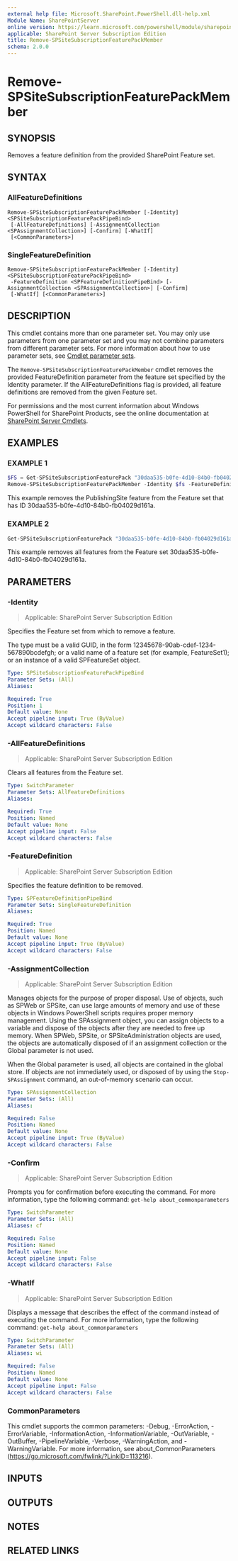 ```yaml
---
external help file: Microsoft.SharePoint.PowerShell.dll-help.xml
Module Name: SharePointServer
online version: https://learn.microsoft.com/powershell/module/sharepoint-server/remove-spsitesubscriptionfeaturepackmember
applicable: SharePoint Server Subscription Edition
title: Remove-SPSiteSubscriptionFeaturePackMember
schema: 2.0.0
---
```


# Remove-SPSiteSubscriptionFeaturePackMember

## SYNOPSIS
Removes a feature definition from the provided SharePoint Feature set.

## SYNTAX

### AllFeatureDefinitions
```
Remove-SPSiteSubscriptionFeaturePackMember [-Identity] <SPSiteSubscriptionFeaturePackPipeBind>
 [-AllFeatureDefinitions] [-AssignmentCollection <SPAssignmentCollection>] [-Confirm] [-WhatIf]
 [<CommonParameters>]
```

### SingleFeatureDefinition
```
Remove-SPSiteSubscriptionFeaturePackMember [-Identity] <SPSiteSubscriptionFeaturePackPipeBind>
 -FeatureDefinition <SPFeatureDefinitionPipeBind> [-AssignmentCollection <SPAssignmentCollection>] [-Confirm]
 [-WhatIf] [<CommonParameters>]
```

## DESCRIPTION
This cmdlet contains more than one parameter set.
You may only use parameters from one parameter set and you may not combine parameters from different parameter sets.
For more information about how to use parameter sets, see [Cmdlet parameter sets](https://learn.microsoft.com/powershell/scripting/developer/cmdlet/cmdlet-parameter-sets).

The `Remove-SPSiteSubscriptionFeaturePackMember` cmdlet removes the provided FeatureDefinition parameter from the feature set specified by the Identity parameter.
If the AllFeatureDefinitions flag is provided, all feature definitions are removed from the given Feature set.

For permissions and the most current information about Windows PowerShell for SharePoint Products, see the online documentation at [SharePoint Server Cmdlets](https://learn.microsoft.com/powershell/sharepoint/sharepoint-server/sharepoint-server-cmdlets).

## EXAMPLES

### EXAMPLE 1
```powershell
$FS = Get-SPSiteSubscriptionFeaturePack "30daa535-b0fe-4d10-84b0-fb04029d161a"
Remove-SPSiteSubscriptionFeaturePackMember -Identity $fs -FeatureDefinition (Get-SPFeature "PublishingSite")
```

This example removes the PublishingSite feature from the Feature set that has ID 30daa535-b0fe-4d10-84b0-fb04029d161a.

### EXAMPLE 2
```powershell
Get-SPSiteSubscriptionFeaturePack "30daa535-b0fe-4d10-84b0-fb04029d161a" | Remove-SPSiteSubscriptionFeaturePackMember -AllFeatureDefinitions
```

This example removes all features from the Feature set 30daa535-b0fe-4d10-84b0-fb04029d161a.

## PARAMETERS

### -Identity

> Applicable: SharePoint Server Subscription Edition

Specifies the Feature set from which to remove a feature.

The type must be a valid GUID, in the form 12345678-90ab-cdef-1234-567890bcdefgh; or a valid name of a feature set (for example, FeatureSet1); or an instance of a valid SPFeatureSet object.

```yaml
Type: SPSiteSubscriptionFeaturePackPipeBind
Parameter Sets: (All)
Aliases:

Required: True
Position: 1
Default value: None
Accept pipeline input: True (ByValue)
Accept wildcard characters: False
```

### -AllFeatureDefinitions

> Applicable: SharePoint Server Subscription Edition

Clears all features from the Feature set.

```yaml
Type: SwitchParameter
Parameter Sets: AllFeatureDefinitions
Aliases:

Required: True
Position: Named
Default value: None
Accept pipeline input: False
Accept wildcard characters: False
```

### -FeatureDefinition

> Applicable: SharePoint Server Subscription Edition

Specifies the feature definition to be removed.

```yaml
Type: SPFeatureDefinitionPipeBind
Parameter Sets: SingleFeatureDefinition
Aliases:

Required: True
Position: Named
Default value: None
Accept pipeline input: True (ByValue)
Accept wildcard characters: False
```

### -AssignmentCollection

> Applicable: SharePoint Server Subscription Edition

Manages objects for the purpose of proper disposal.
Use of objects, such as SPWeb or SPSite, can use large amounts of memory and use of these objects in Windows PowerShell scripts requires proper memory management.
Using the SPAssignment object, you can assign objects to a variable and dispose of the objects after they are needed to free up memory.
When SPWeb, SPSite, or SPSiteAdministration objects are used, the objects are automatically disposed of if an assignment collection or the Global parameter is not used.

When the Global parameter is used, all objects are contained in the global store.
If objects are not immediately used, or disposed of by using the `Stop-SPAssignment` command, an out-of-memory scenario can occur.

```yaml
Type: SPAssignmentCollection
Parameter Sets: (All)
Aliases:

Required: False
Position: Named
Default value: None
Accept pipeline input: True (ByValue)
Accept wildcard characters: False
```

### -Confirm

> Applicable: SharePoint Server Subscription Edition

Prompts you for confirmation before executing the command.
For more information, type the following command: `get-help about_commonparameters`

```yaml
Type: SwitchParameter
Parameter Sets: (All)
Aliases: cf

Required: False
Position: Named
Default value: None
Accept pipeline input: False
Accept wildcard characters: False
```

### -WhatIf

> Applicable: SharePoint Server Subscription Edition

Displays a message that describes the effect of the command instead of executing the command.
For more information, type the following command: `get-help about_commonparameters`

```yaml
Type: SwitchParameter
Parameter Sets: (All)
Aliases: wi

Required: False
Position: Named
Default value: None
Accept pipeline input: False
Accept wildcard characters: False
```

### CommonParameters
This cmdlet supports the common parameters: -Debug, -ErrorAction, -ErrorVariable, -InformationAction, -InformationVariable, -OutVariable, -OutBuffer, -PipelineVariable, -Verbose, -WarningAction, and -WarningVariable. For more information, see about_CommonParameters (https://go.microsoft.com/fwlink/?LinkID=113216).

## INPUTS

## OUTPUTS

## NOTES

## RELATED LINKS
